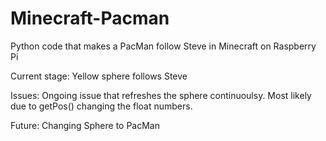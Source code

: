 # Minecraft-Pacman
Python code that makes a PacMan follow Steve in Minecraft on Raspberry Pi

Current stage:
Yellow sphere follows Steve

Issues:
Ongoing issue that refreshes the sphere continuoulsy. Most likely due to getPos() changing the float numbers. 

Future:
Changing Sphere to PacMan
